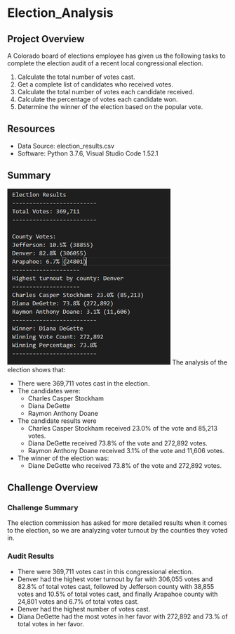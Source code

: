 # Election_Analysis
## Project Overview
A Colorado board of elections employee has given us the following tasks to complete the election audit of a recent local congressional election.
  1. Calculate the total number of votes cast.
  2. Get a complete list of candidates who received votes.
  3. Calculate the total number of votes each candidate received.
  4. Calculate the percentage of votes each candidate won.
  5. Determine the winner of the election based on the popular vote.
## Resources
- Data Source: election_results.csv
- Software: Python 3.7.6, Visual Studio Code 1.52.1
## Summary
![Election Analysis Results](https://github.com/jlozano1990/Election_Analysis/blob/main/Election%20Results%20Image.PNG)
The analysis of the election shows that:
  - There were 369,711 votes cast in the election.
  - The candidates were:
    - Charles Casper Stockham
    - Diana DeGette
    - Raymon Anthony Doane
  - The candidate results were
    - Charles Casper Stockham received 23.0% of the vote and 85,213 votes.
    - Diana DeGette received 73.8% of the vote and 272,892 votes.
    - Raymon Anthony Doane received 3.1% of the vote and 11,606 votes.
  - The winner of the election was:
    - Diane DeGette who received 73.8% of the vote and 272,892 votes.
## Challenge Overview
### Challenge Summary
The election commission has asked for more detailed results when it comes to the election, so we are analyzing voter turnout by the counties they voted in.
### Audit Results
  - There were 369,711 votes cast in this congressional election.
  - Denver had the highest voter turnout by far with 306,055 votes and 82.8% of total votes cast, followed by Jefferson county with 38,855 votes and 10.5% of total votes cast, and finally Arapahoe county with 24,801 votes and 6.7% of total votes cast.
  - Denver had the highest number of votes cast.
  - Diana DeGette had the most votes in her favor with 272,892 and 73.% of total votes in her favor.
